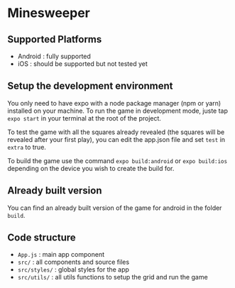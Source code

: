 # Minesweeper

## Supported Platforms

- Android : fully supported
- iOS : should be supported but not tested yet

## Setup the development environment 

You only need to have expo with a node package manager (npm or yarn) installed on your machine.
To run the game in development mode, juste tap ```expo start``` in your terminal at the root of the project.

To test the game with all the squares already revealed (the squares will be revealed after your first play), you can edit the
app.json file and set ```test``` in ```extra``` to true.

To build the game use the command ```expo build:android``` or ```expo build:ios``` depending on the device you wish to create the build for.

## Already built version

You can find an already built version of the game for android in the folder ```build```.

## Code structure

- ```App.js``` : main app component
- ```src/``` : all components and source files
- ```src/styles/``` : global styles for the app
- ```src/utils/``` : all utils functions to setup the grid and run the game
